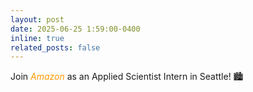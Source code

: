 ```yaml
---
layout: post
date: 2025-06-25 1:59:00-0400
inline: true
related_posts: false
---
```

Join 
<a style="color: #ff9900; font-style: italic; text-decoration: none;">
Amazon
</a> 
 as an Applied Scientist Intern in Seattle! 🏙️